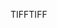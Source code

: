 <span data-ttu-id="d8dde-101">TIFF</span><span class="sxs-lookup"><span data-stu-id="d8dde-101">TIFF</span></span>
